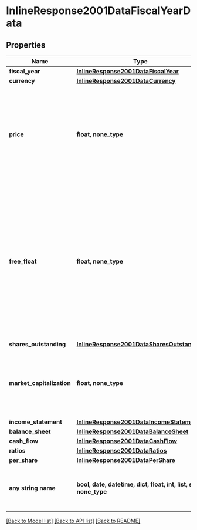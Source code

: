 # InlineResponse2001DataFiscalYearData


## Properties
Name | Type | Description | Notes
------------ | ------------- | ------------- | -------------
**fiscal_year** | [**InlineResponse2001DataFiscalYear**](InlineResponse2001DataFiscalYear.md) |  | [optional] 
**currency** | [**InlineResponse2001DataCurrency**](InlineResponse2001DataCurrency.md) |  | [optional] 
**price** | **float, none_type** | End-of-day price as of the end of the fiscal year. It is used for calculation of all price-related data items corresponding to the end of the fiscal year. | [optional] 
**free_float** | **float, none_type** | Free float, which is the number of shares outstanding available for trading to the public. Closely-held shares (e.g. held by a majority investor) and temporarily restricted shares (e.g. due to insider lock-up periods) are not part of the free float. | [optional] 
**shares_outstanding** | [**InlineResponse2001DataSharesOutstanding**](InlineResponse2001DataSharesOutstanding.md) |  | [optional] 
**market_capitalization** | **float, none_type** | Market capitalization, which is the market value of the shares outstanding over all types of shares of the company. | [optional] 
**income_statement** | [**InlineResponse2001DataIncomeStatement**](InlineResponse2001DataIncomeStatement.md) |  | [optional] 
**balance_sheet** | [**InlineResponse2001DataBalanceSheet**](InlineResponse2001DataBalanceSheet.md) |  | [optional] 
**cash_flow** | [**InlineResponse2001DataCashFlow**](InlineResponse2001DataCashFlow.md) |  | [optional] 
**ratios** | [**InlineResponse2001DataRatios**](InlineResponse2001DataRatios.md) |  | [optional] 
**per_share** | [**InlineResponse2001DataPerShare**](InlineResponse2001DataPerShare.md) |  | [optional] 
**any string name** | **bool, date, datetime, dict, float, int, list, str, none_type** | any string name can be used but the value must be the correct type | [optional]

[[Back to Model list]](../README.md#documentation-for-models) [[Back to API list]](../README.md#documentation-for-api-endpoints) [[Back to README]](../README.md)


